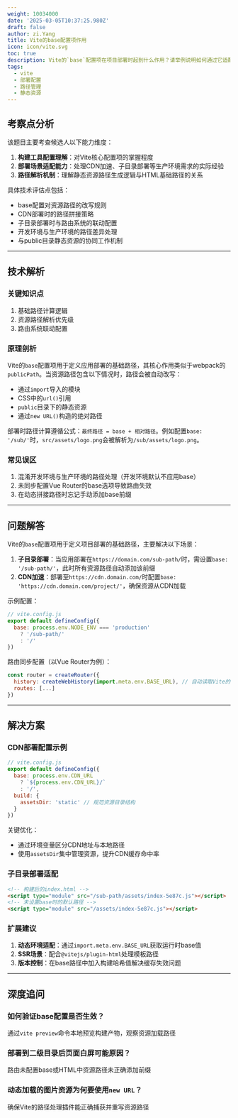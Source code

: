 ```yaml
---
weight: 10034000
date: '2025-03-05T10:37:25.980Z'
draft: false
author: zi.Yang
title: Vite的base配置项作用
icon: icon/vite.svg
toc: true
description: Vite的`base`配置项在项目部署时起到什么作用？请举例说明如何通过它适配CDN资源路径或子目录部署场景（如`/sub-path/`）？
tags:
  - vite
  - 部署配置
  - 路径管理
  - 静态资源
---
```


## 考察点分析

该题目主要考查候选人以下能力维度：

1. **构建工具配置理解**：对Vite核心配置项的掌握程度
2. **部署场景适配能力**：处理CDN加速、子目录部署等生产环境需求的实际经验
3. **路径解析机制**：理解静态资源路径生成逻辑与HTML基础路径的关系

具体技术评估点包括：

- base配置对资源路径的改写规则
- CDN部署时的路径拼接策略
- 子目录部署时与路由系统的联动配置
- 开发环境与生产环境的路径差异处理
- 与public目录静态资源的协同工作机制

---

## 技术解析

### 关键知识点

1. 基础路径计算逻辑
2. 资源路径解析优先级
3. 路由系统联动配置

### 原理剖析

Vite的`base`配置项用于定义应用部署的基础路径，其核心作用类似于webpack的`publicPath`。当资源路径包含以下情况时，路径会被自动改写：

- 通过`import`导入的模块
- CSS中的`url()`引用
- `public`目录下的静态资源
- 通过`new URL()`构造的绝对路径

部署时路径计算遵循公式：`最终路径 = base + 相对路径`。例如配置`base: '/sub/'`时，`src/assets/logo.png`会被解析为`/sub/assets/logo.png`。

### 常见误区

1. 混淆开发环境与生产环境的路径处理（开发环境默认不应用base）
2. 未同步配置Vue Router的base选项导致路由失效
3. 在动态拼接路径时忘记手动添加base前缀

---

## 问题解答

Vite的`base`配置项用于定义项目部署的基础路径，主要解决以下场景：

1. **子目录部署**：当应用部署在`https://domain.com/sub-path/`时，需设置`base: '/sub-path/'`，此时所有资源路径自动添加该前缀
2. **CDN加速**：部署至`https://cdn.domain.com/`时配置`base: 'https://cdn.domain.com/project/'`，确保资源从CDN加载

示例配置：

```javascript
// vite.config.js
export default defineConfig({
  base: process.env.NODE_ENV === 'production' 
    ? '/sub-path/' 
    : '/'
})
```

路由同步配置（以Vue Router为例）：

```javascript
const router = createRouter({
  history: createWebHistory(import.meta.env.BASE_URL), // 自动读取Vite的base配置
  routes: [...]
})
```

---

## 解决方案

### CDN部署配置示例

```javascript
// vite.config.js
export default defineConfig({
  base: process.env.CDN_URL 
    ? `${process.env.CDN_URL}/` 
    : '/',
  build: {
    assetsDir: 'static' // 规范资源目录结构
  }
})
```

关键优化：

- 通过环境变量区分CDN地址与本地路径
- 使用`assetsDir`集中管理资源，提升CDN缓存命中率

### 子目录部署适配

```html
<!-- 构建后的index.html -->
<script type="module" src="/sub-path/assets/index-5e87c.js"></script>
<!-- 未设置base时的默认路径 -->
<script type="module" src="/assets/index-5e87c.js"></script>
```

### 扩展建议

1. **动态环境适配**：通过`import.meta.env.BASE_URL`获取运行时base值
2. **SSR场景**：配合`@vitejs/plugin-html`处理模板路径
3. **版本控制**：在base路径中加入构建哈希值解决缓存失效问题

---

## 深度追问

### 如何验证base配置是否生效？

通过`vite preview`命令本地预览构建产物，观察资源加载路径

### 部署到二级目录后页面白屏可能原因？

路由未配置base或HTML中资源路径未正确添加前缀

### 动态加载的图片资源为何要使用`new URL`？

确保Vite的路径处理插件能正确捕获并重写资源路径

